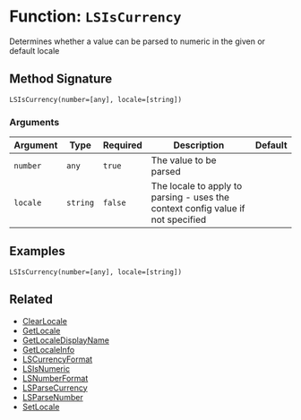 [comment]: # (Note: This documentation is generated dynamically in the build process.  To modify the contents, change the javadoc on the _invoke method of the BIF class)

# Function: `LSIsCurrency`

Determines whether a value can be parsed to numeric in the given or default locale

## Method Signature

```
LSIsCurrency(number=[any], locale=[string])
```

### Arguments


| Argument | Type | Required | Description | Default |
|----------|------|----------|-------------|---------|
| `number` | `any` | `true` | The value to be parsed |  |
| `locale` | `string` | `false` | The locale to apply to parsing - uses the context config value if not specified |  |

## Examples

```
LSIsCurrency(number=[any], locale=[string])
```

## Related

  * [ClearLocale](./ClearLocale.md)
  * [GetLocale](./GetLocale.md)
  * [GetLocaleDisplayName](./GetLocaleDisplayName.md)
  * [GetLocaleInfo](./GetLocaleInfo.md)
  * [LSCurrencyFormat](./LSCurrencyFormat.md)
  * [LSIsNumeric](./LSIsNumeric.md)
  * [LSNumberFormat](./LSNumberFormat.md)
  * [LSParseCurrency](./LSParseCurrency.md)
  * [LSParseNumber](./LSParseNumber.md)
  * [SetLocale](./SetLocale.md)
